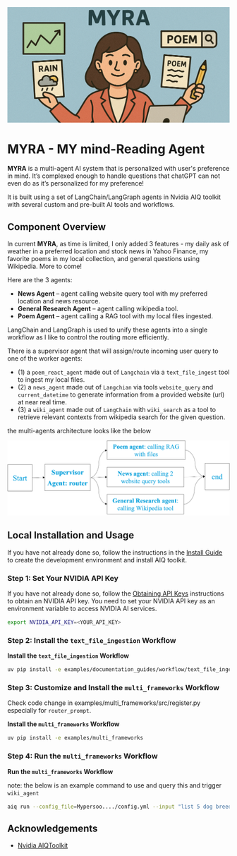 ![MYRA](./MYRA.png "MYRA image")

# MYRA - MY mind-Reading Agent

**MYRA** is a multi-agent AI system that is personalized with user's preference in mind. 
It’s complexed enough to handle questions that chatGPT can not even do as it’s personalized for my preference! 

It is built using a set of LangChain/LangGraph agents in Nvidia AIQ toolkit with several custom and pre-built AI tools and workflows.


## Component Overview

In current **MYRA**, as time is limited, I only added 3 features - my daily ask of weather in a preferred location and stock news in Yahoo Finance, my favorite poems in my local collection, and general questions using Wikipedia. More to come!

Here are the 3 agents:
- **News Agent** – agent calling website query tool with my preferred location and news resource.
- **General Research Agent** – agent calling wikipedia tool.
- **Poem Agent** –  agent calling a RAG tool with my local files ingested.


LangChain and LangGraph is used to unify these agents into a single workflow as I like to control the routing more efficiently.


There is a supervisor agent that will assign/route incoming user query to one of the worker agents:

- (1) a `poem_react_agent` made out of `Langchain` via a `text_file_ingest` tool to ingest my local files.
- (2) a `news_agent` made out of `Langchian` via tools `website_query` and `current_datetime` to generate information from a provided website (url) at near real time.
- (3) a `wiki_agent` made out of `LangChain` with `wiki_search` as a tool to retrieve relevant contexts from wikipedia search for the given question.

the multi-agents architecture looks like the below

![LangGraph multi-agents workflow](./MyMCP_flow.png)

## Local Installation and Usage

If you have not already done so, follow the instructions in the [Install Guide](../docs/source/quick-start/installing.md#install-from-source) to create the development environment and install AIQ toolkit.

### Step 1: Set Your NVIDIA API Key 
If you have not already done so, follow the [Obtaining API Keys](../docs/source/quick-start/installing.md#obtaining-api-keys) instructions to obtain an NVIDIA API key. You need to set your NVIDIA API key as an environment variable to access NVIDIA AI services.

```bash
export NVIDIA_API_KEY=<YOUR_API_KEY>
```

### Step 2: Install the `text_file_ingestion` Workflow

**Install the `text_file_ingestion` Workflow**

```bash
uv pip install -e examples/documentation_guides/workflow/text_file_ingestion
```

### Step 3: Customize and Install the `multi_frameworks` Workflow

Check code change in examples/multi_frameworks/src/register.py especially for `router_prompt`. 

**Install the `multi_frameworks` Workflow**

```bash
uv pip install -e examples/multi_frameworks
```

### Step 4: Run the `multi_frameworks` Workflow

**Run the `multi_frameworks` Workflow**

note: the below is an example command to use and query this and trigger `wiki_agent`

```bash
aiq run --config_file=Mypersoo..../config.yml --input "list 5 dog breeds"
```

## Acknowledgements
- [Nvidia AIQToolkit](https://github.com/NVIDIA/AIQToolkit.git)
